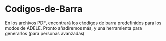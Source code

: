 # Codigos-de-Barra
En los archivos PDF, encontrará los cñodigos de barra predefinidos para los modos de ADELE.  Pronto añadiremos más, y una herramienta para generarlos (para personas avanzadas)
